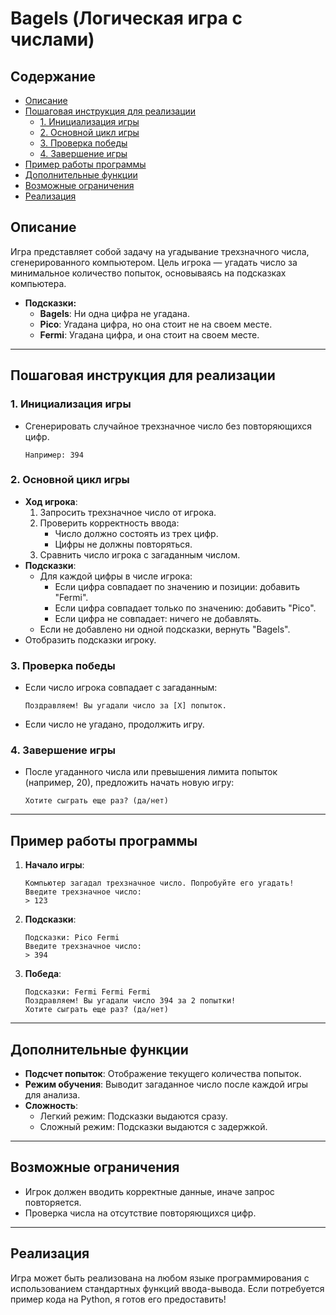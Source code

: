 # Bagels (Логическая игра с числами)

## Содержание

- [Описание](#описание)
- [Пошаговая инструкция для реализации](#пошаговая-инструкция-для-реализации)
    - [1. Инициализация игры](#1-инициализация-игры)
    - [2. Основной цикл игры](#2-основной-цикл-игры)
    - [3. Проверка победы](#3-проверка-победы)
    - [4. Завершение игры](#4-завершение-игры)
- [Пример работы программы](#пример-работы-программы)
- [Дополнительные функции](#дополнительные-функции)
- [Возможные ограничения](#возможные-ограничения)
- [Реализация](#реализация)

## Описание

Игра представляет собой задачу на угадывание трехзначного числа, сгенерированного компьютером. Цель игрока — угадать число за минимальное количество попыток, основываясь на подсказках компьютера.

- **Подсказки:**
  - **Bagels**: Ни одна цифра не угадана.
  - **Pico**: Угадана цифра, но она стоит не на своем месте.
  - **Fermi**: Угадана цифра, и она стоит на своем месте.

---

## Пошаговая инструкция для реализации

### 1. Инициализация игры

- Сгенерировать случайное трехзначное число без повторяющихся цифр.
  ```
  Например: 394
  ```

### 2. Основной цикл игры

- **Ход игрока**:
  1. Запросить трехзначное число от игрока.
  2. Проверить корректность ввода:
     - Число должно состоять из трех цифр.
     - Цифры не должны повторяться.
  3. Сравнить число игрока с загаданным числом.
- **Подсказки**:
  - Для каждой цифры в числе игрока:
    - Если цифра совпадает по значению и позиции: добавить "Fermi".
    - Если цифра совпадает только по значению: добавить "Pico".
    - Если цифра не совпадает: ничего не добавлять.
  - Если не добавлено ни одной подсказки, вернуть "Bagels".
- Отобразить подсказки игроку.

### 3. Проверка победы

- Если число игрока совпадает с загаданным:
  ```
  Поздравляем! Вы угадали число за [X] попыток.
  ```
- Если число не угадано, продолжить игру.

### 4. Завершение игры

- После угаданного числа или превышения лимита попыток (например, 20), предложить начать новую игру:
  ```
  Хотите сыграть еще раз? (да/нет)
  ```

---

## Пример работы программы

1. **Начало игры**:
   ```
   Компьютер загадал трехзначное число. Попробуйте его угадать!
   Введите трехзначное число:
   > 123
   ```

2. **Подсказки**:
   ```
   Подсказки: Pico Fermi
   Введите трехзначное число:
   > 394
   ```

3. **Победа**:
   ```
   Подсказки: Fermi Fermi Fermi
   Поздравляем! Вы угадали число 394 за 2 попытки!
   Хотите сыграть еще раз? (да/нет)
   ```

---

## Дополнительные функции

- **Подсчет попыток**: Отображение текущего количества попыток.
- **Режим обучения**: Выводит загаданное число после каждой игры для анализа.
- **Сложность**:
  - Легкий режим: Подсказки выдаются сразу.
  - Сложный режим: Подсказки выдаются с задержкой.

---

## Возможные ограничения

- Игрок должен вводить корректные данные, иначе запрос повторяется.
- Проверка числа на отсутствие повторяющихся цифр.

---

## Реализация

Игра может быть реализована на любом языке программирования с использованием стандартных функций ввода-вывода. Если потребуется пример кода на Python, я готов его предоставить!